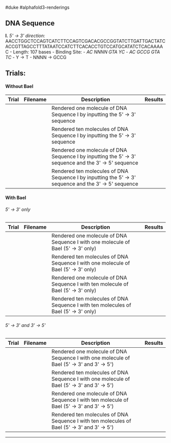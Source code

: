 #duke #alphafold3-renderings 

## DNA Sequence

**I.** *5' -> 3' direction:* AACCTGGCTCCAGTCATCTTCCAGTCGACACGCCGGTATCTTGATTGACTATCACCGTTAGCCTTTATAATCCATCTTCACACCTGTCCATGCATATCTCACAAAAC
	- Length: 107 bases
	- Binding Site: 
		- *AC NNNN GTA YC*
		- *AC GCCG GTA TC*
			- Y -> T 
			- NNNN -> GCCG 

## Trials:

#### Without BaeI 

| Trial | Filename | Description                                                                                           | Results |
| ----- | -------- | ----------------------------------------------------------------------------------------------------- | ------- |
|       |          | Rendered one molecule of DNA Sequence I by inputting the 5' -> 3' sequence                            |         |
|       |          | Rendered ten molecules of DNA Sequence I by inputting the 5' -> 3' sequence                           |         |
|       |          | Rendered one molecule of DNA Sequence I by inputting the 5' -> 3' sequence and the 3' -> 5' sequence  |         |
|       |          | Rendered ten molecules of DNA Sequence I by inputting the 5' -> 3' sequence and the 3' -> 5' sequence |         |
#### With BaeI 

###### 5' -> 3' only

| Trial | Filename | Description                                                                         | Results |
| ----- | -------- | ----------------------------------------------------------------------------------- | ------- |
|       |          | Rendered one molecule of DNA Sequence I with one molecule of BaeI (5' -> 3' only)   |         |
|       |          | Rendered ten molecules of DNA Sequence I with one molecule of BaeI (5' -> 3' only)  |         |
|       |          | Rendered one molecule of DNA Sequence I with ten molecule of BaeI (5' -> 3' only)   |         |
|       |          | Rendered ten molecules of DNA Sequence I with ten molecules of BaeI (5' -> 3' only) |         |
###### 5' -> 3' and 3' -> 5' 

| Trial | Filename | Description                                                                                 | Results |
| ----- | -------- | ------------------------------------------------------------------------------------------- | ------- |
|       |          | Rendered one molecule of DNA Sequence I with one molecule of BaeI (5' -> 3' and 3' -> 5')   |         |
|       |          | Rendered ten molecules of DNA Sequence I with one molecule of BaeI (5' -> 3' and 3' -> 5')  |         |
|       |          | Rendered one molecule of DNA Sequence I with ten molecule of BaeI (5' -> 3' and 3' -> 5')   |         |
|       |          | Rendered ten molecules of DNA Sequence I with ten molecules of BaeI (5' -> 3' and 3' -> 5') |         |

---
